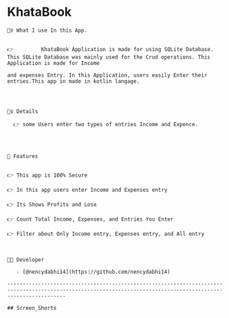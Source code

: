 # KhataBook

    🤷‍♀️ What I use In this App.
   
    
    👉         KhataBook Application is made for using SQLite Database. This SQLite Database was mainly used for the Crud operations. This Application is made for Income 
    
    and expenses Entry. In this Application, users easily Enter their entries.This app in made in kotlin langage.
   
    
    
    
    💁‍♀️ Details
    
      👉 some Users enter two types of entries Income and Expence.

    
    
    
    🌟 Features
    
    
    👉 This app is 100% Secure
    
    👉 In this app users enter Income and Expenses entry
    
    👉 Its Shows Profits and Lose
    
    👉 Count Total Income, Expenses, and Entries You Enter 
    
    👉 Filter about Only Income entry, Expenses entry, and All entry
    
    
    
    👩‍💻 Developer
    
       - [@nencydabhi14](https://github.com/nencydabhi14)

    ---------------------------------------------------------------------------------------------------------------------------------------------------------------
    
    ## Screen_Shorts
    
    
    
